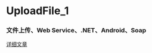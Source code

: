 # UploadFile_1

### 文件上传、Web Service、.NET、Android、Soap

[详细文章](http://www.cnblogs.com/weifengzz/p/5033535.html)

